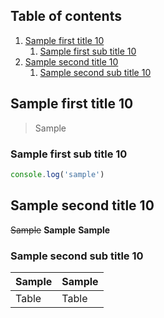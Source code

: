 ## Table of contents

1. [Sample first title 10](#sample-first-title-10)
   1. [Sample first sub title 10](#sample-first-sub-title-10)
1. [Sample second title 10](#sample-second-title-10)
   1. [Sample second sub title 10](#sample-second-sub-title-10)

## Sample first title 10

> Sample

### Sample first sub title 10

```javascript
console.log('sample')
```

## Sample second title 10

~~Sample~~
**Sample**
**Sample**

### Sample second sub title 10

| Sample | Sample |
| ------ | ------ |
| Table  | Table  |
